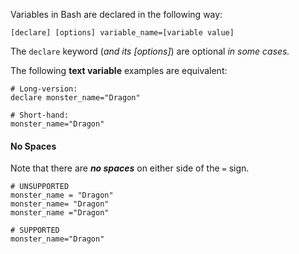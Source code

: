Variables in Bash are declared in the following way:

```shell
[declare] [options] variable_name=[variable value]
```

The `declare` keyword (_and its [options]_) are optional _in some cases._

The following **text variable** examples are equivalent:

```shell
# Long-version:
declare monster_name="Dragon"

# Short-hand:
monster_name="Dragon"
```

#### No Spaces

Note that there are _**no spaces**_ on either side of the `=` sign.

```shell
# UNSUPPORTED
monster_name = "Dragon"
monster_name= "Dragon"
monster_name ="Dragon"

# SUPPORTED
monster_name="Dragon"
```
